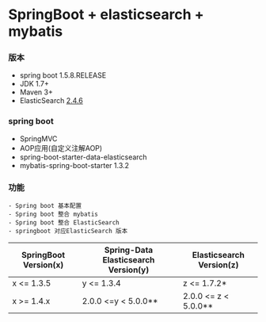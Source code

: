 # SpringBoot + elasticsearch + mybatis

### 版本
  + spring boot 				 1.5.8.RELEASE
  + JDK 					     1.7+
  + Maven						 3+ 
  + ElasticSearch                [2.4.6](https://www.elastic.co/downloads/past-releases/elasticsearch-2-4-6)
### spring boot 
   + SpringMVC
   + AOP应用(自定义注解AOP) 
   + spring-boot-starter-data-elasticsearch
   + mybatis-spring-boot-starter     1.3.2
   
   
   
### 功能
	- Spring boot 基本配置
	- Spring boot 整合 mybatis
	- Spring boot 整合 ElasticSearch
	- springboot 对应ElasticSearch 版本
SpringBoot Version(x) | Spring-Data Elasticsearch Version(y) | Elasticsearch Version(z)
-|-|-
x <= 1.3.5 | y <= 1.3.4 | z <= 1.7.2*
x >= 1.4.x | 2.0.0 <=y < 5.0.0** | 2.0.0 <= z < 5.0.0**
 
